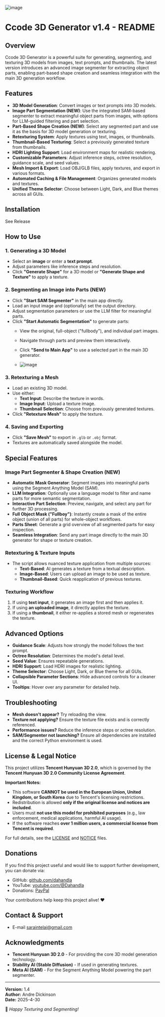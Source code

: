 ![image](https://github.com/user-attachments/assets/c4d7a5ee-3486-4df5-b8a5-efbcf4fb8850)


# Ccode 3D Generator v1.4 - README

## Overview
Ccode 3D Generator is a powerful suite for generating, segmenting, and texturing 3D models from images, text prompts, and thumbnails. The latest version introduces an advanced image segmenter for extracting object parts, enabling part-based shape creation and seamless integration with the main 3D generation workflow.

## Features
- **3D Model Generation**: Convert images or text prompts into 3D models.
- **Image Part Segmentation (NEW)**: Use the integrated SAM-based segmenter to extract meaningful object parts from images, with options for LLM-guided filtering and part selection.
- **Part-Based Shape Creation (NEW)**: Select any segmented part and use it as the basis for 3D model generation or texturing.
- **Retexturing System**: Apply textures using text, images, or thumbnails.
- **Thumbnail-Based Texturing**: Select a previously generated texture from thumbnails.
- **HDRI Lighting Support**: Load environment maps for realistic rendering.
- **Customizable Parameters**: Adjust inference steps, octree resolution, guidance scale, and seed values.
- **Mesh Import & Export**: Load OBJ/GLB files, apply textures, and export in various formats.
- **Automated Caching & File Management**: Organizes generated models and textures.
- **Unified Theme Selector**: Choose between Light, Dark, and Blue themes across all GUIs.

## Installation
See Release

## How to Use
### 1. Generating a 3D Model
- Select an **image** or enter a **text prompt**.
- Adjust parameters like inference steps and resolution.
- Click **"Generate Shape"** for a 3D model or **"Generate Shape and Texture"** to apply a texture.

### 2. Segmenting an Image into Parts (NEW)
- Click **"Start SAM Segmenter"** in the main app directly.
- Load an input image and (optionally) set the output directory.
- Adjust segmentation parameters or use the LLM filter for meaningful parts.
- Click **"Start Automatic Segmentation"** to generate parts:
  - View the original, full-object ("fullbody"), and individual part images.
  - Navigate through parts and preview them interactively.
  - Click **"Send to Main App"** to use a selected part in the main 3D generator.
 
  - ![image](https://github.com/user-attachments/assets/b4469528-5681-4693-bb3b-b85f12816653)


### 3. Retexturing a Mesh
- Load an existing 3D model.
- Use either:
  - **Text Input**: Describe the texture in words.
  - **Image Input**: Upload a texture image.
  - **Thumbnail Selection**: Choose from previously generated textures.
- Click **"Retexture Mesh"** to apply the texture.

### 4. Saving and Exporting
- Click **"Save Mesh"** to export in `.glb` or `.obj` format.
- Textures are automatically saved alongside the model.

## Special Features
### Image Part Segmenter & Shape Creation (NEW)
- **Automatic Mask Generator**: Segment images into meaningful parts using the Segment Anything Model (SAM).
- **LLM Integration**: Optionally use a language model to filter and name parts for more semantic segmentation.
- **Interactive Part Selection**: Preview, navigate, and select any part for further 3D processing.
- **Full Object Mask ("Fullboy")**: Instantly create a mask of the entire object (union of all parts) for whole-object workflows.
- **Parts Sheet**: Generate a grid overview of all segmented parts for easy inspection.
- **Seamless Integration**: Send any part image directly to the main 3D generator for shape or texture creation.

### Retexturing & Texture Inputs
- The script allows nuanced texture application from multiple sources:
  - **Text-Based**: AI generates a texture from a textual description.
  - **Image-Based**: Users can upload an image to be used as texture.
  - **Thumbnail-Based**: Quick reapplication of previous textures.

### Texturing Workflow
1. If using **text input**, it generates an image first and then applies it.
2. If using **an uploaded image**, it directly applies the texture.
3. If using a **thumbnail**, it either re-applies a stored mesh or regenerates the texture.

## Advanced Options
- **Guidance Scale**: Adjusts how strongly the model follows the text prompt.
- **Octree Resolution**: Determines the model's detail level.
- **Seed Value**: Ensures repeatable generations.
- **HDRI Support**: Load HDRI images for realistic lighting.
- **Theme Selector**: Choose Light, Dark, or Blue theme for all GUIs.
- **Collapsible Parameter Sections**: Hide advanced controls for a cleaner UI.
- **Tooltips**: Hover over any parameter for detailed help.

## Troubleshooting
- **Mesh doesn't appear?** Try reloading the view.
- **Texture not applying?** Ensure the texture file exists and is correctly referenced.
- **Performance issues?** Reduce the inference steps or octree resolution.
- **SAM/Segmenter not launching?** Ensure all dependencies are installed and the correct Python environment is used.

## License & Legal Notice
This project utilizes **Tencent Hunyuan 3D 2.0**, which is governed by the **Tencent Hunyuan 3D 2.0 Community License Agreement**. 

**Important Notes:**
- This software **CANNOT be used in the European Union, United Kingdom, or South Korea** due to Tencent's licensing restrictions.
- Redistribution is allowed **only if the original license and notices are included**.
- Users must **not use this model for prohibited purposes** (e.g., law enforcement, medical applications, harmful AI usage).
- If the software reaches **over 1 million users, a commercial license from Tencent is required**.

For full details, see the [LICENSE](LICENSE.txt) and [NOTICE](NOTICE.txt) files.

## Donations
If you find this project useful and would like to support further development, you can donate via:
- GitHub: [github.com/dahandla](https://github.com/dahandla)
- YouTube: [youtube.com/@Dahandla](https://www.youtube.com/@Dahandla)
- Donations: [PayPal](https://www.paypal.com/paypalme/AndreDickinson?locale=en_US)

Your contributions help keep this project alive! ❤️

## Contact & Support
- E-mail saraintelai@gmail.com

## Acknowledgments
- **Tencent Hunyuan 3D 2.0** - For providing the core 3D model generation technology.
- **Stability AI (Stable Diffusion)** - If used in generating textures.
- **Meta AI (SAM)** - For the Segment Anything Model powering the part segmenter.

---
**Version:** 1.4  
**Author:** Andre Dickinson  
**Date:** 2025-4-30  

🚀 *Happy Texturing and Segmenting!*

